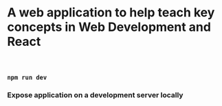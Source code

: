 # A web application to help teach key concepts in Web Development and React
<br />

### `npm run dev`
### Expose application on a development server locally